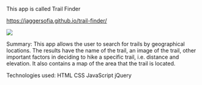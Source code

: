 This app is called Trail Finder

https://jaggersofia.github.io/trail-finder/

<img src='images/main-screen.png'>

Summary:
This app allows the user to search for trails by geographical locations. The results have the name of the trail, an image of the trail, other important factors in deciding to hike a specific trail, i.e. distance and elevation. It also contains a map of the area that the trail is located. 

Technologies used:
HTML
CSS
JavaScript
jQuery